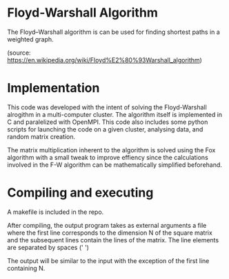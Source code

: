 ﻿
# Floyd-Warshall Algorithm

The Floyd–Warshall algorithm is can be used for finding shortest paths 
in a weighted graph.

(source: https://en.wikipedia.org/wiki/Floyd%E2%80%93Warshall_algorithm)

# Implementation

This code was developed with the intent of solving the Floyd-Warshall alrogithm
in a multi-computer cluster. The algorithm itself is implemented in C and 
paralelized with OpenMPI. This code also includes some python scripts
for launching the code on a given cluster, analysing data,
and random matrix creation.

The matrix multiplication inherent to the algorithm is solved using the Fox
algorithm with a small tweak to improve effiency since the calculations 
involved in the F-W algorithm can be mathematically simplified beforehand.

# Compiling and executing

A makefile is included in the repo.

After compiling, the output program takes as external arguments
a file where the first line corresponds to the dimension N of the
square matrix and the subsequent lines contain the lines of the matrix.
The line elements are separated by spaces (' ')

The output will be similar to the input with the exception of the first line containing N.
